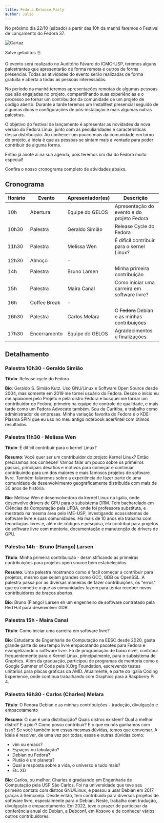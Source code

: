 ```yaml
---
title: Fedora Release Party 
author: Julio
---
```


No próximo dia 22/10 (sábado) a partir das 10h da manhã faremos o Festival de Lançamento do Fedora 37. 

![Cartaz](/assets/static/fedora-release-party.png)

Salve geladitos ☃️

O evento será realizado no Auditório Fávaro do ICMC-USP, teremos alguns palestrantes que apresentarão de forma remota e outros de forma presencial. Todas as atividades do evento serão realizadas de forma gratuita e aberta a todas as pessoas interessadas. 

No período da manhã teremos apresentações remotas de algumas pessoas que são engajadas no projeto, compartilhando suas experiências e o processo se tornar um contribuidor da comunidade de um projeto de código aberto. Durante a tarde teremos um Installfest presencial seguido de algumas dicas e configurações de pós-instalação e mais algumas outras palestras.

O objetivo do festival de lançamento é apresentar as novidades da nova versão do Fedora Linux, junto com as peculiaridades e características dessa distribuição. Ao conhecer um pouco mais da comunidade em torno do projeto, a ideia é que as pessoas se sintam mais à vontade para poder contribuir de alguma forma.

Então já anote aí na sua agenda, pois teremos um dia do Fedora muito especial!

Confira o nosso cronograma completo de atividades abaixo.

## Cronograma

| Horário | Evento       | Apresentador(es) | Descrição                                      |
|---------|--------------|------------------|------------------------------------------------|
| 10h     | Abertura     | Equipe do GELOS  | Apresentação do evento e do projeto Fedora     |
| 10h30   | Palestra     | Geraldo Simião   | Release Cycle do Fedora                        |
| 11h30   | Palestra     | Melissa Wen      | É difícil contribuir para o kernel Linux?      |
| 12h30   | Almoço       | -                |                                                |
| 14h     | Palestra     | Bruno Larsen     | Minha primeira contribuição                    |
| 15h     | Palestra     | Maíra Canal      | Como iniciar uma carreira em software livre?   |
| 16h     | Coffee Break | -                |                                                |
| 16h30   | Palestra     | Carlos Melara    | O ~~Fedora~~ Debian e as minhas contribuições  |
| 17h30   | Encerramento | Equipe do GELOS  | Agradecimentos e finalizações.                 |

## Detalhamento

### Palestra 10h30 - Geraldo Simião

**Título**: Release cycle do Fedora

**Bio**: Geraldo S. Simião Kutz. Uso GNU/Linux e Software Open Source desde 2004, mas somente em 2019 me tornei usuário do Fedora. Desde o início eu me apaixonei pelo Projeto e pela distro Fedora e busquei me tornar um contribuidor do Fedora, primeiro na equipe de controle de qualidade, e mais tarde como um Fedora Advocate também. Sou de Curitiba, e trabalho como administrador de empresas. Minha variação favorita do Fedora é o KDE-Plasma SPIN que eu uso no meu antigo notebook acer/intel com ótimos resultados.

### Palestra 11h30 - Melissa Wen

**Título**: É difícil contribuir para o kernel Linux?

**Resumo**: Você quer ser um contribuidor do projeto Kernel Linux? Então precisamos nos conhecer! Vamos falar um pouco sobre os primeiros passos, principais desafios e motivos para começar e continuar contribuindo para um dos maiores e mais famosos projetos de software livre. Também falaremos sobre a experiência de fazer parte de uma comunidade de desenvolvimento geograficamente distribuída com mais de 30 anos de história.

**Bio**: Melissa Wen é desenvolvedora do kernel Linux na Igalia, onde desenvolve drivers de GPU para o subsistema DRM. Tem bacharelado em Ciências da Computação pela UFBA, onde foi professora substituta, e mestrado na mesma área pelo IME-USP, investigando ecossistemas de software livre e suas comunidades. Há mais de 10 anos ela trabalha com tecnologias livres e, além de códigos e pesquisa, ela contribui para projetos de software livre com mentoria, documentação e manutenção de drivers de GPU.

### Palestra 14h - Bruno (Flango) Larsen

**Título**: Minha primeira contribuição - desmistificando as primeiras contribuições para projetos open source bem estabelecidos

**Resumo**: Uma palestra mostrando como é facil começar a contribuir para projetos, mesmo que sejam grandes como GCC, GDB ou OpenSSL. A palestra passa por as diversas maneiras de fazer contribuições, os "erros" que eu cometi e o que as comunidades fazem para tentar receber novos contribuidores de braços abertos.

**Bio**: Bruno (Flango) Larsen eh um engenheiro de software contratado pela Red Hat para desenvolver GDB.

### Palestra 15h - Maíra Canal

**Título**: Como iniciar uma carreira em software livre?

**Bio**: Estudante de Engenharia de Computação na EESC desde 2020, gasta grande parte do seu tempo livre empacotando pacotes para Fedora e evangelizando o software livre. Fã de programação de baixo nível, contribui frequentemente para o Kernel Linux, principalmente, para o subsistema de Graphics. Além da graduação, participou de programas de mentoria como o Google Summer of Code pela X.Org Foundation, escrevendo testes unitários para placas gráficas da AMD. Atualmente, é parte do Igalia Coding Experience, onde continua trabalhando com Graphics para a Raspberry Pi 4.

### Palestra 16h30 - Carlos (Charles) Melara

**Título**: O ~~Fedora~~ Debian e as minhas contribuições - tradução, divulgação e empacotamento

**Resumo**: O que é uma distribuição? Quais distros existem? Qual a melhor distro? E a pior? Como posso contribuir? E o que ~~eu~~ nós ganhamos com isso? Se você também tem essas mesmas dúvidas, temos que conversar. A ideia é resolver, de uma vez por todas, essas e outras dúvidas como:

* vim ou emacs?
* Espaços ou tabulação?
* Debian ou Fedora?
* Plutão é um planeta?
* Qual a resposta sobre a vida, o universo e tudo mais?
* Etc XD

**Bio**: Carlos, ou melhor, Charles é graduando em Engenharia de Computação pela USP São Carlos. Foi na universidade que teve seu primeiro contato com distros GNU/Linux, e passou a usar Debian em 2017 graças à Semcomp. Desde então, tem contribuído para diversos projetos de software livre, especialmente para o Debian. Neste, trabalha com tradução, divulgação e empacotamento. Em 2022, teve o prazer de participar da conferência anual do Debian, a Debconf, em Kosovo e de conhecer vários outros contribuidores.
